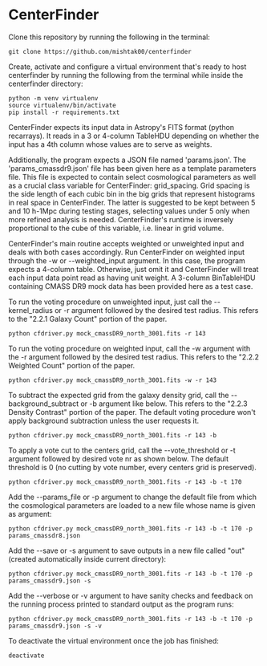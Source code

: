 # CenterFinder

Clone this repository by running the following in the terminal:
```
git clone https://github.com/mishtak00/centerfinder
```

Create, activate and configure a virtual environment that's ready to host centerfinder by running the following from the terminal while inside the centerfinder directory:
```
python -m venv virtualenv
source virtualenv/bin/activate
pip install -r requirements.txt
```

CenterFinder expects its input data in Astropy's FITS format (python recarrays). It reads in a 3 or 4-column TableHDU depending on whether the input has a 4th column whose values are to serve as weights.

Additionally, the program expects a JSON file named 'params.json'. The 'params_cmassdr9.json' file has been given here as a template parameters file. This file is expected to contain select cosmological parameters as well as a crucial class variable for CenterFinder: grid_spacing. Grid spacing is the side length of each cubic bin in the big grids that represent histograms in real space in CenterFinder. The latter is suggested to be kept between 5 and 10 h-1Mpc during testing stages, selecting values under 5 only when more refined analysis is needed. CenterFinder's runtime is inversely proportional to the cube of this variable, i.e. linear in grid volume.

CenterFinder's main routine accepts weighted or unweighted input and deals with both cases accordingly. Run CenterFinder on weighted input through the -w or --weighted_input argument. In this case, the program expects a 4-column table. Otherwise, just omit it and CenterFinder will treat each input data point read as having unit weight. A 3-column BinTableHDU containing CMASS DR9 mock data has been provided here as a test case.

To run the voting procedure on unweighted input, just call the --kernel_radius or -r argument followed by the desired test radius. This refers to the "2.2.1 Galaxy Count" portion of the paper.
```
python cfdriver.py mock_cmassDR9_north_3001.fits -r 143
```
To run the voting procedure on weighted input, call the -w argument with the -r argument followed by the desired test radius. This refers to the "2.2.2 Weighted Count" portion of the paper.
```
python cfdriver.py mock_cmassDR9_north_3001.fits -w -r 143
```

To subtract the expected grid from the galaxy density grid, call the --background_subtract or -b argument like below. This refers to the "2.2.3 Density Contrast" portion of the paper. The default voting procedure won't apply background subtraction unless the user requests it.
```
python cfdriver.py mock_cmassDR9_north_3001.fits -r 143 -b
```

To apply a vote cut to the centers grid, call the --vote_threshold or -t argument followed by desired vote nr as shown below. The default threshold is 0 (no cutting by vote number, every centers grid is preserved).
```
python cfdriver.py mock_cmassDR9_north_3001.fits -r 143 -b -t 170
```

Add the --params_file or -p argument to change the default file from which the cosmological parameters are loaded to a new file whose name is given as argument:
```
python cfdriver.py mock_cmassDR9_north_3001.fits -r 143 -b -t 170 -p params_cmassdr8.json
```

Add the --save or -s argument to save outputs in a new file called "out" (created automatically inside current directory):
```
python cfdriver.py mock_cmassDR9_north_3001.fits -r 143 -b -t 170 -p params_cmassdr9.json -s
```

Add the --verbose or -v argument to have sanity checks and feedback on the running process printed to standard output as the program runs:
```
python cfdriver.py mock_cmassDR9_north_3001.fits -r 143 -b -t 170 -p params_cmassdr9.json -s -v
```

To deactivate the virtual environment once the job has finished:
```
deactivate
```
